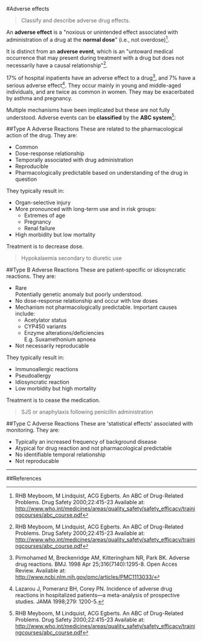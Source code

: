 #Adverse effects
>Classify and describe adverse drug effects.

An **adverse effect** is a "noxious or unintended effect associated with administration of a drug at the **normal dose**" (i.e., not overdose)[^1].

It is distinct from an **adverse event**, which is an "untoward medical occurrence that may present during treatment with a drug but does not necessarily have a causal relationship"[^1].

17% of hospital inpatients have an adverse effect to a drug[^2], and 7% have a serious adverse effect[^3]. They occur mainly in young and middle-aged individuals, and are twice as common in women. They may be exacerbated by asthma and pregnancy.

Multiple mechanisms have been implicated but these are not fully understood. Adverse events can be **classified** by the **ABC system**[^1]:

##Type A Adverse Reactions
These are related to the pharmacological action of the drug. They are:
* Common
* Dose-response relationship
* Temporally associated with drug administration
* Reproducible
* Pharmacologically predictable based on understanding of the drug in question

They typically result in:
* Organ-selective injury
* More pronounced with long-term use and in risk groups:
    * Extremes of age
    * Pregnancy
    * Renal failure
* High morbidity but low mortality

Treatment is to decrease dose.

> Hypokalaemia secondary to diuretic use

##Type B Adverse Reactions
These are patient-specific or idiosyncratic reactions. They are:
* Rare  
  Potentially genetic anomaly but poorly understood.
* No dose-response relationship and occur with low doses
* Mechanism not pharmacologically predictable. Important causes include:
    * Acetylator status
    * CYP450 variants
    * Enzyme alterations/deficiencies  
    E.g. Suxamethonium apnoea
* Not necessarily reproducable

They typically result in:
* Immunoallergic reactions
* Pseudoallergy
* Idiosyncratic reaction
* Low morbidity but high mortality

Treatment is to cease the medication.

> SJS or anaphylaxis following penicillin administration

##Type C Adverse Reactions
These are 'statistical effects' associated with monitoring. They are:
* Typically an increased frequency of background disease
* Atypical for drug reaction and not pharmacological predictable
* No identifiable temporal relationship
* Not reproducable

---
##References
  [^1]: RHB Meyboom, M Lindquist, ACG Egberts. An ABC of Drug-Related Problems. Drug Safety 2000;22:415-23 Available at: http://www.who.int/medicines/areas/quality_safety/safety_efficacy/trainingcourses/abc_course.pdf
  [^2]: Pirmohamed M, Breckenridge AM, Kitteringham NR, Park BK. Adverse drug
reactions. BMJ. 1998 Apr 25;316(7140):1295-8. Open Acces Review. Available at: http://www.ncbi.nlm.nih.gov/pmc/articles/PMC1113033/
[^3]:  Lazarou J, Pomeranz BH, Corey PN. Incidence of adverse drug reactions in hospitalized patients—a meta-analysis of prospective studies. JAMA 1998;279: 1200-5.
